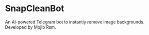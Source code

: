# SnapCleanBot
An AI-powered Telegram bot to instantly remove image backgrounds. Developed by Mojib Rsm.

